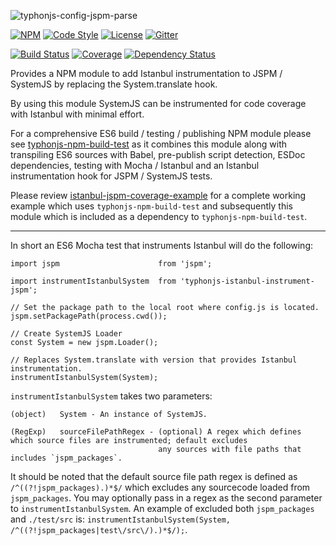 ![typhonjs-config-jspm-parse](http://i.imgur.com/G3zAIuf.png)

[![NPM](https://img.shields.io/npm/v/typhonjs-istanbul-instrument-jspm.svg?label=npm)](https://www.npmjs.com/package/typhonjs-istanbul-instrument-jspm)
[![Code Style](https://img.shields.io/badge/code%20style-allman-yellowgreen.svg?style=flat)](https://en.wikipedia.org/wiki/Indent_style#Allman_style)
[![License](https://img.shields.io/badge/license-MPLv2-yellowgreen.svg?style=flat)](https://github.com/typhonjs-node-jspm/typhonjs-istanbul-instrument-jspm/blob/master/LICENSE)
[![Gitter](https://img.shields.io/gitter/room/typhonjs/TyphonJS.svg)](https://gitter.im/typhonjs/TyphonJS)

[![Build Status](https://travis-ci.org/typhonjs-node-jspm/typhonjs-istanbul-instrument-jspm.svg?branch=master)](https://travis-ci.org/typhonjs-node-jspm/typhonjs-istanbul-instrument-jspm)
[![Coverage](https://img.shields.io/codecov/c/github/typhonjs-node-jspm/typhonjs-istanbul-instrument-jspm.svg)](https://codecov.io/github/typhonjs-node-jspm/typhonjs-istanbul-instrument-jspm)
[![Dependency Status](https://www.versioneye.com/user/projects/56e5c275df573d00472cd46f/badge.svg?style=flat)](https://www.versioneye.com/user/projects/56e5c275df573d00472cd46f)

Provides a NPM module to add Istanbul instrumentation to JSPM / SystemJS by replacing the System.translate hook. 

By using this module SystemJS can be instrumented for code coverage with Istanbul with minimal effort. 

For a comprehensive ES6 build / testing / publishing NPM module please see [typhonjs-npm-build-test](https://www.npmjs.com/package/typhonjs-npm-build-test) as it combines this module along with transpiling ES6 sources with Babel, pre-publish script detection, ESDoc dependencies, testing with Mocha / Istanbul and an Istanbul instrumentation hook for JSPM / SystemJS tests. 

Please review [istanbul-jspm-coverage-example](https://github.com/typhonjs-demos-test/istanbul-jspm-coverage-example) for a complete working example which uses `typhonjs-npm-build-test` and subsequently this module which is included as a dependency to `typhonjs-npm-build-test`. 

-----

In short an ES6 Mocha test that instruments Istanbul will do the following:
```
import jspm                      from 'jspm';

import instrumentIstanbulSystem  from 'typhonjs-istanbul-instrument-jspm';

// Set the package path to the local root where config.js is located.
jspm.setPackagePath(process.cwd());

// Create SystemJS Loader
const System = new jspm.Loader();

// Replaces System.translate with version that provides Istanbul instrumentation.
instrumentIstanbulSystem(System);
```

`instrumentIstanbulSystem` takes two parameters:
```
(object)   System - An instance of SystemJS.

(RegExp)   sourceFilePathRegex - (optional) A regex which defines which source files are instrumented; default excludes
                                 any sources with file paths that includes `jspm_packages`.
```

It should be noted that the default source file path regex is defined as `/^((?!jspm_packages).)*$/` which excludes any sourcecode loaded from `jspm_packages`. You may optionally pass in a regex as the second parameter to `instrumentIstanbulSystem`. An example of excluded both `jspm_packages` and `./test/src` is: `instrumentIstanbulSystem(System, /^((?!jspm_packages|test\/src\/).)*$/);`.
